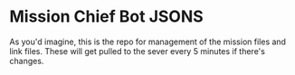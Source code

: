 # Mission Chief Bot JSONS

As you'd imagine, this is the repo for management of the mission files and link files. These will get pulled to the sever every 5 minutes if there's changes.
